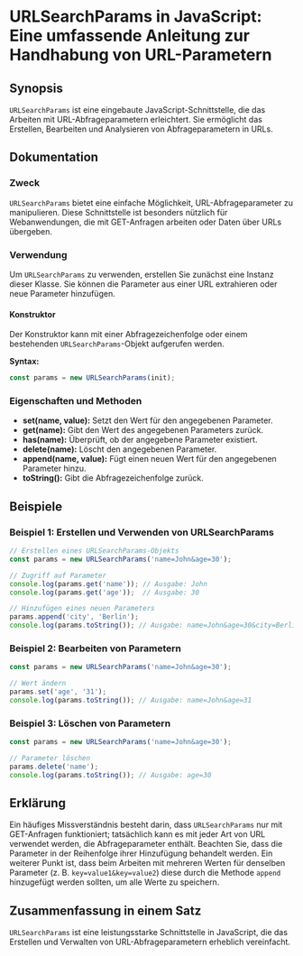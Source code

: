 <!--
Meta Description: # URLSearchParams in JavaScript: Eine umfassende Anleitung zur Handhabung von URL-Parametern ## Synopsis `URLSearchParams` ist eine eingebaute JavaScr...
Meta Keywords: urlsearchparams, params, name, parameter, die
-->

# URLSearchParams in JavaScript: Eine umfassende Anleitung zur Handhabung von URL-Parametern

## Synopsis
`URLSearchParams` ist eine eingebaute JavaScript-Schnittstelle, die das Arbeiten mit URL-Abfrageparametern erleichtert. Sie ermöglicht das Erstellen, Bearbeiten und Analysieren von Abfrageparametern in URLs.

## Dokumentation
### Zweck
`URLSearchParams` bietet eine einfache Möglichkeit, URL-Abfrageparameter zu manipulieren. Diese Schnittstelle ist besonders nützlich für Webanwendungen, die mit GET-Anfragen arbeiten oder Daten über URLs übergeben.

### Verwendung
Um `URLSearchParams` zu verwenden, erstellen Sie zunächst eine Instanz dieser Klasse. Sie können die Parameter aus einer URL extrahieren oder neue Parameter hinzufügen.

#### Konstruktor
Der Konstruktor kann mit einer Abfragezeichenfolge oder einem bestehenden `URLSearchParams`-Objekt aufgerufen werden.

**Syntax:**
```javascript
const params = new URLSearchParams(init);
```

### Eigenschaften und Methoden
- **set(name, value):** Setzt den Wert für den angegebenen Parameter.
- **get(name):** Gibt den Wert des angegebenen Parameters zurück.
- **has(name):** Überprüft, ob der angegebene Parameter existiert.
- **delete(name):** Löscht den angegebenen Parameter.
- **append(name, value):** Fügt einen neuen Wert für den angegebenen Parameter hinzu.
- **toString():** Gibt die Abfragezeichenfolge zurück.

## Beispiele
### Beispiel 1: Erstellen und Verwenden von URLSearchParams
```javascript
// Erstellen eines URLSearchParams-Objekts
const params = new URLSearchParams('name=John&age=30');

// Zugriff auf Parameter
console.log(params.get('name')); // Ausgabe: John
console.log(params.get('age'));  // Ausgabe: 30

// Hinzufügen eines neuen Parameters
params.append('city', 'Berlin');
console.log(params.toString()); // Ausgabe: name=John&age=30&city=Berlin
```

### Beispiel 2: Bearbeiten von Parametern
```javascript
const params = new URLSearchParams('name=John&age=30');

// Wert ändern
params.set('age', '31');
console.log(params.toString()); // Ausgabe: name=John&age=31
```

### Beispiel 3: Löschen von Parametern
```javascript
const params = new URLSearchParams('name=John&age=30');

// Parameter löschen
params.delete('name');
console.log(params.toString()); // Ausgabe: age=30
```

## Erklärung
Ein häufiges Missverständnis besteht darin, dass `URLSearchParams` nur mit GET-Anfragen funktioniert; tatsächlich kann es mit jeder Art von URL verwendet werden, die Abfrageparameter enthält. Beachten Sie, dass die Parameter in der Reihenfolge ihrer Hinzufügung behandelt werden. Ein weiterer Punkt ist, dass beim Arbeiten mit mehreren Werten für denselben Parameter (z. B. `key=value1&key=value2`) diese durch die Methode `append` hinzugefügt werden sollten, um alle Werte zu speichern.

## Zusammenfassung in einem Satz
`URLSearchParams` ist eine leistungsstarke Schnittstelle in JavaScript, die das Erstellen und Verwalten von URL-Abfrageparametern erheblich vereinfacht.